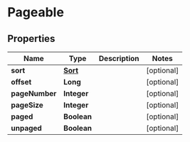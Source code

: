 # Pageable

## Properties
Name | Type | Description | Notes
------------ | ------------- | ------------- | -------------
**sort** | [**Sort**](Sort.md) |  |  [optional]
**offset** | **Long** |  |  [optional]
**pageNumber** | **Integer** |  |  [optional]
**pageSize** | **Integer** |  |  [optional]
**paged** | **Boolean** |  |  [optional]
**unpaged** | **Boolean** |  |  [optional]
